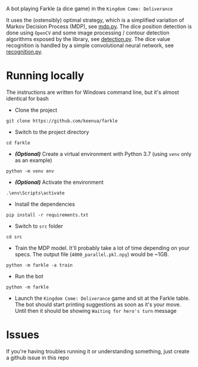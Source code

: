 A bot playing Farkle (a dice game) in the `Kingdom Come: Deliverance`

It uses the (ostensibly) optimal strategy, which is a simplified variation of Markov Decision Process (MDP), see [mdp.py](src/farkle/visual/recognition.py).
The dice position detection is done using `OpenCV` and some image processing / contour detection algorithms exposed by the library, see [detection.py](src/farkle/visual/detection.py).
The dice value recognition is handled by a simple convolutional neural network, see [recognition.py](src/farkle/visual/recognition.py).

# Running locally

The instructions are written for Windows command line, but it's almost identical for bash

- Clone the project
```
git clone https://github.com/keenua/farkle
```
- Switch to the project directory
```
cd farkle
```
- ***(Optional)*** Create a virtual environment with Python 3.7 (using `venv` only as an example)
```
python -m venv env
```
- ***(Optional)*** Activate the environment
```
.\env\Scripts\activate
```
- Install the dependencies
```
pip install -r requirements.txt
```
- Switch to `src` folder
```
cd src
```
- Train the MDP model. It'll probably take a lot of time depending on your specs. The output file (`4000_parallel.pkl.npy`) would be ~1GB.
```
python -m farkle -a train
```
- Run the bot
```
python -m farkle
```
- Launch the `Kingdom Come: Deliverance` game and sit at the Farkle table. The bot should start printing suggestions as soon as it's your move. Until then it should be showing `Waiting for hero's turn` message

# Issues

If you're having troubles running it or understanding something, just create a github issue in this repo